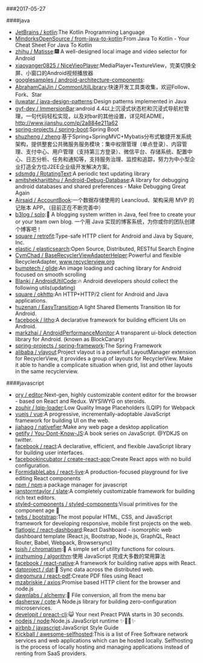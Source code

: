 ###2017-05-27 

####java
* [JetBrains / kotlin](https://github.com/JetBrains/kotlin):The Kotlin Programming Language
* [MindorksOpenSource / from-java-to-kotlin](https://github.com/MindorksOpenSource/from-java-to-kotlin):From Java To Kotlin - Your Cheat Sheet For Java To Kotlin
* [zhihu / Matisse](https://github.com/zhihu/Matisse):🎆 A well-designed local image and video selector for Android
* [xiaoyanger0825 / NiceVieoPlayer](https://github.com/xiaoyanger0825/NiceVieoPlayer):MediaPlayer+TextureView，完美切换全屏、小窗口的Android视频播放器
* [googlesamples / android-architecture-components](https://github.com/googlesamples/android-architecture-components):
* [AbrahamCaiJin / CommonUtilLibrary](https://github.com/AbrahamCaiJin/CommonUtilLibrary):快速开发工具类收集，欢迎Follow、Fork、Star
* [iluwatar / java-design-patterns](https://github.com/iluwatar/java-design-patterns):Design patterns implemented in Java
* [gyf-dev / ImmersionBar](https://github.com/gyf-dev/ImmersionBar):android 4.4以上沉浸式状态栏和沉浸式导航栏管理，一句代码轻松实现，以及对bar的其他设置，详见README，http://www.jianshu.com/p/2a884e211a62
* [spring-projects / spring-boot](https://github.com/spring-projects/spring-boot):Spring Boot
* [shuzheng / zheng](https://github.com/shuzheng/zheng):基于Spring+SpringMVC+Mybatis分布式敏捷开发系统架构，提供整套公共微服务服务模块：集中权限管理（单点登录）、内容管理、支付中心、用户管理（支持第三方登录）、微信平台、存储系统、配置中心、日志分析、任务和通知等，支持服务治理、监控和追踪，努力为中小型企业打造全方位J2EE企业级开发解决方案。
* [sdsmdg / RotatingText](https://github.com/sdsmdg/RotatingText):A periodic text updating library
* [amitshekhariitbhu / Android-Debug-Database](https://github.com/amitshekhariitbhu/Android-Debug-Database):A library for debugging android databases and shared preferences - Make Debugging Great Again
* [Airsaid / AccountBook](https://github.com/Airsaid/AccountBook):一个数据存储使用的 Leancloud、架构采用 MVP 的记账本 APP。（目前正在不断完善中）
* [b3log / solo](https://github.com/b3log/solo):🎸 A blogging system written in Java, feel free to create your or your team own blog. 一个用 Java 实现的博客系统，为你或你的团队创建个博客吧！
* [square / retrofit](https://github.com/square/retrofit):Type-safe HTTP client for Android and Java by Square, Inc.
* [elastic / elasticsearch](https://github.com/elastic/elasticsearch):Open Source, Distributed, RESTful Search Engine
* [CymChad / BaseRecyclerViewAdapterHelper](https://github.com/CymChad/BaseRecyclerViewAdapterHelper):Powerful and flexible RecyclerAdapter, www.recyclerview.org
* [bumptech / glide](https://github.com/bumptech/glide):An image loading and caching library for Android focused on smooth scrolling
* [Blankj / AndroidUtilCode](https://github.com/Blankj/AndroidUtilCode):🔥 Android developers should collect the following utils(updating)
* [square / okhttp](https://github.com/square/okhttp):An HTTP+HTTP/2 client for Android and Java applications.
* [huzenan / EasyTransition](https://github.com/huzenan/EasyTransition):A light Shared Elements Transition lib for Android.
* [facebook / litho](https://github.com/facebook/litho):A declarative framework for building efficient UIs on Android.
* [markzhai / AndroidPerformanceMonitor](https://github.com/markzhai/AndroidPerformanceMonitor):A transparent ui-block detection library for Android. (known as BlockCanary)
* [spring-projects / spring-framework](https://github.com/spring-projects/spring-framework):The Spring Framework
* [alibaba / vlayout](https://github.com/alibaba/vlayout):Project vlayout is a powerfull LayoutManager extension for RecyclerView, it provides a group of layouts for RecyclerView. Make it able to handle a complicate situation when grid, list and other layouts in the same recyclerview.

####javascript
* [ory / editor](https://github.com/ory/editor):Next-gen, highly customizable content editor for the browser - based on React and Redux. WYSIWYG on steroids.
* [zouhir / lqip-loader](https://github.com/zouhir/lqip-loader):Low Quality Image Placeholders (LQIP) for Webpack
* [vuejs / vue](https://github.com/vuejs/vue):A progressive, incrementally-adoptable JavaScript framework for building UI on the web.
* [jiahaog / nativefier](https://github.com/jiahaog/nativefier):Make any web page a desktop application
* [getify / You-Dont-Know-JS](https://github.com/getify/You-Dont-Know-JS):A book series on JavaScript. @YDKJS on twitter.
* [facebook / react](https://github.com/facebook/react):A declarative, efficient, and flexible JavaScript library for building user interfaces.
* [facebookincubator / create-react-app](https://github.com/facebookincubator/create-react-app):Create React apps with no build configuration.
* [FormidableLabs / react-live](https://github.com/FormidableLabs/react-live):A production-focused playground for live editing React components
* [npm / npm](https://github.com/npm/npm):a package manager for javascript
* [ianstormtaylor / slate](https://github.com/ianstormtaylor/slate):A completely customizable framework for building rich text editors.
* [styled-components / styled-components](https://github.com/styled-components/styled-components):Visual primitives for the component age 💅
* [twbs / bootstrap](https://github.com/twbs/bootstrap):The most popular HTML, CSS, and JavaScript framework for developing responsive, mobile first projects on the web.
* [flatlogic / react-dashboard](https://github.com/flatlogic/react-dashboard):React Dashboard - isomorphic web dashboard template (React.js, Bootstrap, Node.js, GraphQL, React Router, Babel, Webpack, Browsersync)
* [toish / chromatism](https://github.com/toish/chromatism):🌈 A simple set of utility functions for colours.
* [jinzhuming / algorithm](https://github.com/jinzhuming/algorithm):使用 JavaScript 完成大多数的常用算法
* [facebook / react-native](https://github.com/facebook/react-native):A framework for building native apps with React.
* [datproject / dat](https://github.com/datproject/dat):💾 Sync data across the distributed web.
* [diegomura / react-pdf](https://github.com/diegomura/react-pdf):Create PDF files using React
* [mzabriskie / axios](https://github.com/mzabriskie/axios):Promise based HTTP client for the browser and node.js
* [dawnlabs / alchemy](https://github.com/dawnlabs/alchemy):🔮 File conversion, all from the menu bar
* [dashersw / cote](https://github.com/dashersw/cote):A Node.js library for building zero-configuration microservices.
* [developit / preact-cli](https://github.com/developit/preact-cli):😺 Your next Preact PWA starts in 30 seconds.
* [nodejs / node](https://github.com/nodejs/node):Node.js JavaScript runtime ✨🐢🚀✨
* [airbnb / javascript](https://github.com/airbnb/javascript):JavaScript Style Guide
* [Kickball / awesome-selfhosted](https://github.com/Kickball/awesome-selfhosted):This is a list of Free Software network services and web applications which can be hosted locally. Selfhosting is the process of locally hosting and managing applications instead of renting from SaaS providers.
